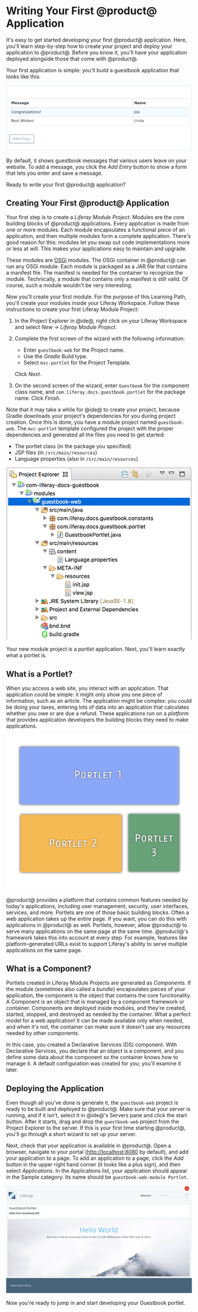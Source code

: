 # Writing Your First @product@ Application [](id=writing-your-first-liferay-application)

It's easy to get started developing your first @product@ application. Here, 
you'll learn step-by-step how to create your project and deploy your application 
to @product@. Before you know it, you'll have your application deployed 
alongside those that come with @product@. 

Your first application is simple: you'll build a guestbook application that 
looks like this: 

![Figure x: You'll create this simple application.](../../../images/first-guestbook-portlet.png)

By default, it shows guestbook messages that various users leave on your 
website. To add a message, you click the *Add Entry* button to show a form that
lets you enter and save a message. 

Ready to write your first @product@ application?

## Creating Your First @product@ Application [](id=creating-your-first-liferay-application)

Your first step is to create a *Liferay Module Project*. Modules are the core 
building blocks of @product@ applications. Every application is made from one or 
more modules. Each module encapsulates a functional piece of an application, and 
then multiple modules form a complete application. There's good reason for this: 
modules let you swap out code implementations more or less at will. This makes 
your applications easy to maintain and upgrade.  

These modules are 
[OSGi](https://www.osgi.org/) modules. The OSGi container in @product@ can run 
any OSGi module. Each module is packaged as a JAR file that contains a manifest 
file. The manifest is needed for the container to recognize the module. 
Technically, a module that contains only a manifest is still valid. Of course, 
such a module wouldn't be very interesting. 

Now you'll create your first module. For the purpose of this Learning Path, 
you'll create your modules inside your Liferay Workspace. Follow these 
instructions to create your first Liferay Module Project: 

1.  In the Project Explorer in @ide@, right click on your Liferay Workspace and 
    select *New* &rarr; *Liferay Module Project*. 

2.  Complete the first screen of the wizard with the following information: 

    - Enter `guestbook-web` for the Project name. 
    - Use the *Gradle* Build type.
    - Select `mvc-portlet` for the Project Template. 

    Click *Next*. 

5.  On the second screen of the wizard, enter `Guestbook` for the component 
    class name, and `com.liferay.docs.guestbook.portlet` for the package name. 
    Click *Finish*. 

Note that it may take a while for @ide@ to create your project, because Gradle 
downloads your project's dependencies for you during project creation. Once this 
is done, you have a module project named `guestbook-web`. The `mvc-portlet` 
template configured the project with the proper dependencies and generated all 
the files you need to get started: 

- The portlet class (in the package you specified)
- JSP files (in `/src/main/resources`)
- Language properties (also in `/src/main/resources`)

![Figure x: Your new module project appears in your Liferay Workspace's `modules` folder.](../../../images/guestbook-web-project.png)

Your new module project is a *portlet* application. Next, you'll learn exactly 
what a portlet is. 

## What is a Portlet? [](id=what-is-a-portlet)

When you access a web site, you interact with an application. That application
could be simple: it might only show you one piece of information, such as an
article. The application might be complex: you could be doing your taxes,
entering lots of data into an application that calculates whether you owe or
are due a refund. These applications run on a *platform* that provides
application developers the building blocks they need to make applications.

![Figure x: Many Liferay applications can run at the same time on the same page.](../../../images/portlet-applications.png)

@product@ provides a platform that contains common features needed by today's
applications, including user management, security, user interfaces, services, 
and more. Portlets are one of those basic building blocks. Often a web 
application takes up the entire page. If you want, you can do this with 
applications in @product@ as well. Portlets, however, allow @product@ to serve 
many applications on the same page at the same time. @product@'s framework takes 
this into account at every step. For example, features like platform-generated 
URLs exist to support Liferay's ability to serve multiple applications on the 
same page. 

## What is a Component? [](id=what-is-a-component)

Portlets created in Liferay Module Projects are generated as *Components*. If 
the module (sometimes also called a *bundle*) encapsulates pieces of your 
application, the component is the object that contains the core functionality. A 
Component is an object that is managed by a component framework or container. 
Components are deployed inside modules, and they're created, started, stopped,
and destroyed as needed by the container. What a perfect model for a web
application! It can be made available only when needed, and when it's not, the
container can make sure it doesn't use any resources needed by other components. 

In this case, you created a Declarative Services (DS) component. With 
Declarative Services, you declare that an object is a component, and you define 
some data about the component so the container knows how to manage it. A default 
configuration was created for you; you'll examine it later. 

## Deploying the Application [](id=deploying-the-application)

Even though all you've done is generate it, the `guestbook-web` project is ready 
to be built and deployed to @product@. Make sure that your server is running, and if 
it isn't, select it in @ide@'s Servers pane and click the start button. After it
starts, drag and drop the `guestbook-web` project from the Project Explorer to 
the server. If this is your first time starting @product@, you'll go through a 
short wizard to set up your server.

<!-- Needs an image here showing the drag and drop, because it's not intuitive
unless you see it. -Rich -->

Next, check that your application is available in @product@. Open a browser,
navigate to your portal ([http://localhost:8080](http://localhost:8080) by
default), and add your application to a page. To add an application to a page,
click the *Add* button in the upper right hand corner (it looks like a plus 
sign), and then select *Applications*. In the Applications list, your 
application should appear in the Sample category. Its name should be 
`guestbook-web-module Portlet`. 

![Figure x: This is the default Liferay homepage. It contains several portlets, including the initial version of the Guestbook application that you created.](../../../images/default-portlet-application.png)

Now you're ready to jump in and start developing your Guestbook portlet. 
